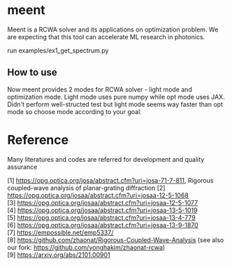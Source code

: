 # meent
Meent is a RCWA solver and its applications on optimization problem. We are expecting that this tool can accelerate ML research in photonics.

run examples/ex1_get_spectrum.py

How to use
------
Now meent provides 2 modes for RCWA solver - light mode and optimization mode. 
Light mode uses pure numpy while opt mode uses JAX.
Didn't perform well-structed test but light mode seems way faster than opt mode so choose mode according to your goal.


# Reference
Many literatures and codes are referred for development and quality assurance

[1] https://opg.optica.org/josa/abstract.cfm?uri=josa-71-7-811, Rigorous coupled-wave analysis of planar-grating diffraction
[2] https://opg.optica.org/josaa/abstract.cfm?uri=josaa-12-5-1068 \
[3] https://opg.optica.org/josaa/abstract.cfm?uri=josaa-12-5-1077 \
[4] https://opg.optica.org/josaa/abstract.cfm?uri=josaa-13-5-1019 \
[5] https://opg.optica.org/josaa/abstract.cfm?uri=josaa-13-4-779 \
[6] https://opg.optica.org/josaa/abstract.cfm?uri=josaa-13-9-1870 \
[7] https://empossible.net/emp5337/ \
[8] https://github.com/zhaonat/Rigorous-Coupled-Wave-Analysis (see also our fork: https://github.com/yonghakim/zhaonat-rcwa)\
[9] https://arxiv.org/abs/2101.00901
